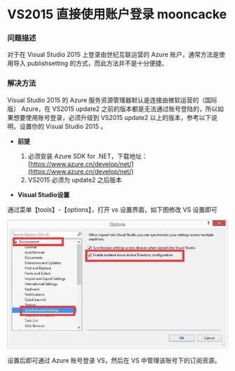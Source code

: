# VS2015 直接使用账户登录 mooncacke #

### 问题描述 ###

对于在 Visual Studio 2015 上登录由世纪互联运营的 Azure 账户，通常方法是使用导入 publishsetting 的方式，而此方法并不是十分便捷。

### 解决方法 ###

Visual Studio 2015 的 Azure 服务资源管理器默认是连接由微软运营的（国际版） Azure，在 VS2015 update2 之前的版本都是无法通过账号登陆的，所以如果想要使用账号登录，必须升级到 VS2015 update2 以上的版本，参考以下说明，设置你的 Visual Studio 2015 。

- **前提**

	1.	必须安装 Azure SDK for .NET，下载地址： [https://www.azure.cn/develop/net/](https://www.azure.cn/develop/net/)
	2.	VS2015 必须为 update2 之后版本

- **Visual Studio设置**

 通过菜单【tools】-【options】，打开 vs 设置界面，如下图修改 VS 设置即可
 
 ![visual-studio-setting](./media/aog-portal-management-vs2015-login/visual-studio-setting.jpg)
 
 设置后即可通过 Azure 账号登录 VS，然后在 VS 中管理该账号下的订阅资源。
